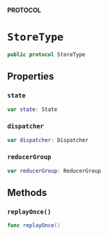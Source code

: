**PROTOCOL**

# `StoreType`

```swift
public protocol StoreType
```

## Properties
### `state`

```swift
var state: State
```

### `dispatcher`

```swift
var dispatcher: Dispatcher
```

### `reducerGroup`

```swift
var reducerGroup: ReducerGroup
```

## Methods
### `replayOnce()`

```swift
func replayOnce()
```
